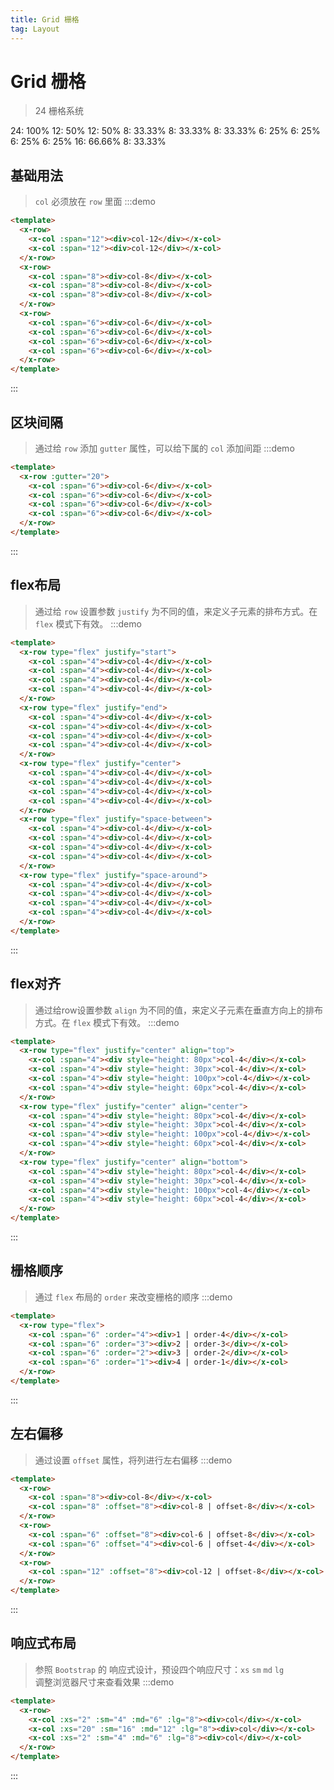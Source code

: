 ```yaml
---
title: Grid 栅格
tag: Layout
---
```


# Grid 栅格
> 24 栅格系统
<div class="components-grid-demo">
  <x-row>
    <x-col :span="24" class="color1">24: 100%</x-col>
  </x-row>
  <x-row>
    <x-col :span="12" class="color2">12: 50%</x-col>
    <x-col :span="12" class="color3">12: 50%</x-col>
  </x-row>
  <x-row>
    <x-col :span="8" class="color1">8: 33.33%</x-col>
    <x-col :span="8" class="color2">8: 33.33%</x-col>
    <x-col :span="8" class="color1">8: 33.33%</x-col>
  </x-row>
  <x-row>
    <x-col :span="6" class="color3">6: 25%</x-col>
    <x-col :span="6" class="color2">6: 25%</x-col>
    <x-col :span="6" class="color3">6: 25%</x-col>
    <x-col :span="6" class="color2">6: 25%</x-col>
  </x-row>
  <x-row>
    <x-col :span="16" class="color1">16: 66.66%</x-col>
    <x-col :span="8" class="color2">8: 33.33%</x-col>
  </x-row>
</div>

## 基础用法
> `col` 必须放在 `row` 里面
:::demo
```html
<template>
  <x-row>
    <x-col :span="12"><div>col-12</div></x-col>
    <x-col :span="12"><div>col-12</div></x-col>
  </x-row>
  <x-row>
    <x-col :span="8"><div>col-8</div></x-col>
    <x-col :span="8"><div>col-8</div></x-col>
    <x-col :span="8"><div>col-8</div></x-col>
  </x-row>
  <x-row>
    <x-col :span="6"><div>col-6</div></x-col>
    <x-col :span="6"><div>col-6</div></x-col>
    <x-col :span="6"><div>col-6</div></x-col>
    <x-col :span="6"><div>col-6</div></x-col>
  </x-row>
</template>
```
:::

## 区块间隔
> 通过给 `row` 添加 `gutter` 属性，可以给下属的 `col` 添加间距
:::demo
```html
<template>
  <x-row :gutter="20">
    <x-col :span="6"><div>col-6</div></x-col>
    <x-col :span="6"><div>col-6</div></x-col>
    <x-col :span="6"><div>col-6</div></x-col>
    <x-col :span="6"><div>col-6</div></x-col>
  </x-row>
</template>
```
:::

## flex布局
> 通过给 `row` 设置参数 `justify` 为不同的值，来定义子元素的排布方式。在 `flex` 模式下有效。
:::demo
```html
<template>
  <x-row type="flex" justify="start">
    <x-col :span="4"><div>col-4</div></x-col>
    <x-col :span="4"><div>col-4</div></x-col>
    <x-col :span="4"><div>col-4</div></x-col>
    <x-col :span="4"><div>col-4</div></x-col>
  </x-row>
  <x-row type="flex" justify="end">
    <x-col :span="4"><div>col-4</div></x-col>
    <x-col :span="4"><div>col-4</div></x-col>
    <x-col :span="4"><div>col-4</div></x-col>
    <x-col :span="4"><div>col-4</div></x-col>
  </x-row>
  <x-row type="flex" justify="center">
    <x-col :span="4"><div>col-4</div></x-col>
    <x-col :span="4"><div>col-4</div></x-col>
    <x-col :span="4"><div>col-4</div></x-col>
    <x-col :span="4"><div>col-4</div></x-col>
  </x-row>
  <x-row type="flex" justify="space-between">
    <x-col :span="4"><div>col-4</div></x-col>
    <x-col :span="4"><div>col-4</div></x-col>
    <x-col :span="4"><div>col-4</div></x-col>
    <x-col :span="4"><div>col-4</div></x-col>
  </x-row>
  <x-row type="flex" justify="space-around">
    <x-col :span="4"><div>col-4</div></x-col>
    <x-col :span="4"><div>col-4</div></x-col>
    <x-col :span="4"><div>col-4</div></x-col>
    <x-col :span="4"><div>col-4</div></x-col>
  </x-row>
</template>
```
:::

## flex对齐
> 通过给row设置参数 `align` 为不同的值，来定义子元素在垂直方向上的排布方式。在 `flex` 模式下有效。
:::demo
```html
<template>
  <x-row type="flex" justify="center" align="top">
    <x-col :span="4"><div style="height: 80px">col-4</div></x-col>
    <x-col :span="4"><div style="height: 30px">col-4</div></x-col>
    <x-col :span="4"><div style="height: 100px">col-4</div></x-col>
    <x-col :span="4"><div style="height: 60px">col-4</div></x-col>
  </x-row>
  <x-row type="flex" justify="center" align="center">
    <x-col :span="4"><div style="height: 80px">col-4</div></x-col>
    <x-col :span="4"><div style="height: 30px">col-4</div></x-col>
    <x-col :span="4"><div style="height: 100px">col-4</div></x-col>
    <x-col :span="4"><div style="height: 60px">col-4</div></x-col>
  </x-row>
  <x-row type="flex" justify="center" align="bottom">
    <x-col :span="4"><div style="height: 80px">col-4</div></x-col>
    <x-col :span="4"><div style="height: 30px">col-4</div></x-col>
    <x-col :span="4"><div style="height: 100px">col-4</div></x-col>
    <x-col :span="4"><div style="height: 60px">col-4</div></x-col>
  </x-row>
</template>
```
:::


## 栅格顺序
> 通过 `flex` 布局的 `order` 来改变栅格的顺序
:::demo
```html
<template>
  <x-row type="flex">
    <x-col :span="6" :order="4"><div>1 | order-4</div></x-col>
    <x-col :span="6" :order="3"><div>2 | order-3</div></x-col>
    <x-col :span="6" :order="2"><div>3 | order-2</div></x-col>
    <x-col :span="6" :order="1"><div>4 | order-1</div></x-col>
  </x-row>
</template>
```
:::

## 左右偏移
> 通过设置 `offset` 属性，将列进行左右偏移
:::demo
```html
<template>
  <x-row>
    <x-col :span="8"><div>col-8</div></x-col>
    <x-col :span="8" :offset="8"><div>col-8 | offset-8</div></x-col>
  </x-row>
  <x-row>
    <x-col :span="6" :offset="8"><div>col-6 | offset-8</div></x-col>
    <x-col :span="6" :offset="4"><div>col-6 | offset-4</div></x-col>
  </x-row>
  <x-row>
    <x-col :span="12" :offset="8"><div>col-12 | offset-8</div></x-col>
  </x-row>
</template>
```
:::

## 响应式布局
> 参照 `Bootstrap` 的 响应式设计，预设四个响应尺寸：`xs` `sm` `md` `lg` <br>
调整浏览器尺寸来查看效果
:::demo
```html
<template>
  <x-row>
    <x-col :xs="2" :sm="4" :md="6" :lg="8"><div>col</div></x-col>
    <x-col :xs="20" :sm="16" :md="12" :lg="8"><div>col</div></x-col>
    <x-col :xs="2" :sm="4" :md="6" :lg="8"><div>col</div></x-col>
  </x-row>
</template>
```
:::